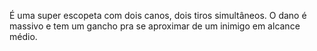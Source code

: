 É uma super escopeta com dois canos, dois tiros simultâneos. O dano é massivo e tem um gancho pra se aproximar de um inimigo em alcance médio.